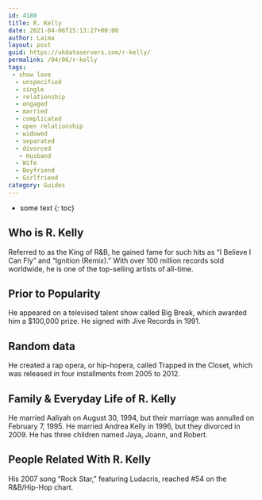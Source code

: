 ```yaml
---
id: 4180
title: R. Kelly
date: 2021-04-06T15:13:27+00:00
author: Laima
layout: post
guid: https://ukdataservers.com/r-kelly/
permalink: /04/06/r-kelly
tags:
 - show love
  - unspecified
  - single
  - relationship
  - engaged
  - married
  - complicated
  - open relationship
  - widowed
  - separated
  - divorced
   - Husband
  - Wife
  - Boyfriend
  - Girlfriend
category: Guides
---
```


* some text
{: toc}


## Who is R. Kelly
                  
                  
                  
Referred to as the King of R&B, he gained fame for such hits as &#8220;I Believe I Can Fly&#8221; and &#8220;Ignition (Remix).&#8221; With over 100 million records sold worldwide, he is one of the top-selling artists of all-time.
                  
              
            
              
            
                
                
                
## Prior to Popularity
                  
                  
                  
He appeared on a televised talent show called Big Break, which awarded him a $100,000 prize. He signed with Jive Records in 1991.
                  
              
            
              
            
                
                
                
## Random data
                  
                  
                  
He created a rap opera, or hip-hopera, called Trapped in the Closet, which was released in four installments from 2005 to 2012.
                  
              
            
              
            
                
                
                
## Family & Everyday Life of R. Kelly
                  
                  
                  
He married Aaliyah on August 30, 1994, but their marriage was annulled on February 7, 1995. He married Andrea Kelly in 1996, but they divorced in 2009. He has three children named Jaya, Joann, and Robert.
                  
              
            
              
            
                
                
                
## People Related With R. Kelly
                  
                  
                  
His 2007 song &#8220;Rock Star,&#8221; featuring Ludacris, reached #54 on the R&B/Hip-Hop chart.
                  
              
            
              
            
                
              
            
              
              
            
            
              
            
          
          
          